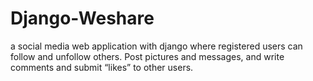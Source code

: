# Django-Weshare
a social media web application with django where registered users can follow and unfollow others. Post pictures and messages, and write comments and submit “likes” to other users.
